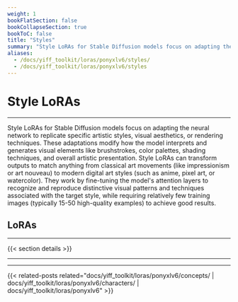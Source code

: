 ```yaml
---
weight: 1
bookFlatSection: false
bookCollapseSection: true
bookToC: false
title: "Styles"
summary: "Style LoRAs for Stable Diffusion models focus on adapting the neural network to replicate specific artistic styles, visual aesthetics, or rendering techniques. These adaptations modify how the model interprets and generates visual elements like brushstrokes, color palettes, shading techniques, and overall artistic presentation. Style LoRAs can transform outputs to match anything from classical art movements (like impressionism or art nouveau) to modern digital art styles (such as anime, pixel art, or watercolor). They work by fine-tuning the model's attention layers to recognize and reproduce distinctive visual patterns and techniques associated with the target style, while requiring relatively few training images (typically 15-50 high-quality examples) to achieve good results."
aliases:
  - /docs/yiff_toolkit/loras/ponyxlv6/styles/
  - /docs/yiff_toolkit/loras/ponyxlv6/styles
---
```


<!--markdownlint-disable MD025 -->

# Style LoRAs

---

Style LoRAs for Stable Diffusion models focus on adapting the neural network to replicate specific artistic styles, visual aesthetics, or rendering techniques. These adaptations modify how the model interprets and generates visual elements like brushstrokes, color palettes, shading techniques, and overall artistic presentation. Style LoRAs can transform outputs to match anything from classical art movements (like impressionism or art nouveau) to modern digital art styles (such as anime, pixel art, or watercolor). They work by fine-tuning the model's attention layers to recognize and reproduce distinctive visual patterns and techniques associated with the target style, while requiring relatively few training images (typically 15-50 high-quality examples) to achieve good results.

## LoRAs

---

{{< section details >}}

---

---

{{< related-posts related="docs/yiff_toolkit/loras/ponyxlv6/concepts/ | docs/yiff_toolkit/loras/ponyxlv6/characters/ | docs/yiff_toolkit/loras/ponyxlv6" >}}

